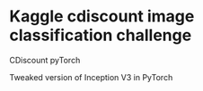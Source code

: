 # Kaggle cdiscount image classification challenge
CDiscount pyTorch

Tweaked version of Inception V3 in PyTorch
